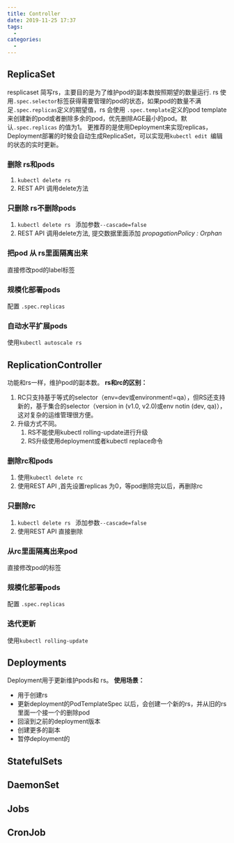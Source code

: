 ```yaml
---
title: Controller
date: 2019-11-25 17:37
tags: 
  - 
categories: 
  - 
---
```

## ReplicaSet
resplicaset 简写rs，主要目的是为了维护pod的副本数按照期望的数量运行.
rs 使用`.spec.selector`标签获得需要管理的pod的状态，如果pod的数量不满足`.spec.replicas`定义的期望值，rs 会使用 `.spec.template`定义的pod template来创建新的pod或者删除多余的pod，优先删除AGE最小的pod。默认`.spec.replicas` 的值为1。
更推荐的是使用Deployment来实现replicas，Deployment部署的时候会自动生成ReplicaSet，可以实现用`kubectl edit `编辑的状态的实时更新。
### 删除 rs和pods
1. `kubectl delete rs`
2. REST API 调用delete方法
### 只删除 rs不删除pods
1. `kubectl delete rs ` 添加参数`--cascade=false`
2. REST API 调用delete方法, 提交数据里面添加 *propagationPolicy : Orphan*
### 把pod 从 rs里面隔离出来
直接修改pod的label标签
### 规模化部署pods
配置 `.spec.replicas` 
### 自动水平扩展pods
使用`kubectl autoscale rs `
## ReplicationController
功能和rs一样，维护pod的副本数。
**rs和rc的区别：**
1. RC只支持基于等式的selector（env=dev或environment!=qa），但RS还支持新的，基于集合的selector（version in (v1.0, v2.0)或env notin (dev, qa)），这对复杂的运维管理很方便。
2. 升级方式不同。
    1. RS不能使用kubectl rolling-update进行升级
    2. RS升级使用deployment或者kubectl replace命令
### 删除rc和pods
1. 使用`kubectl delete rc`
2. 使用REST API ,首先设置replicas 为0，等pod删除完以后，再删除rc
### 只删除rc
1. `kubectl delete rs ` 添加参数`--cascade=false`
2. 使用REST API 直接删除
### 从rc里面隔离出来pod
直接修改pod的标签
### 规模化部署pods
配置 `.spec.replicas` 
### 迭代更新
使用`kubectl rolling-update`
## Deployments
Deployment用于更新维护pods和 rs。
**使用场景：**
- 用于创建rs
- 更新deployment的PodTemplateSpec 以后，会创建一个新的rs，并从旧的rs里面一个接一个的删除pod
- 回滚到之前的deployment版本
- 创建更多的副本
- 暂停deployment的
## StatefulSets
## DaemonSet
## Jobs
## CronJob